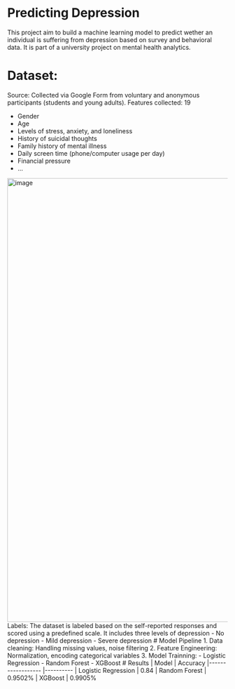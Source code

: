 # Predicting Depression
This project aim to build a machine learning model to predict wether an individual is suffering from depression based on survey and behavioral data. It is part of a university project on mental health analytics.
# Dataset: 
Source: Collected via Google Form from voluntary and anonymous participants (students and young adults). 
Features collected: 19
- Gender
- Age
- Levels of stress, anxiety, and loneliness
- History of suicidal thoughts
- Family history of mental illness
- Daily screen time (phone/computer usage per day)
- Financial pressure
- ...
<img width="945" height="1012" alt="image" src="https://github.com/user-attachments/assets/42902456-1f0c-40bc-8a59-c5a5caf35e36" />
Labels: The dataset is labeled based on the self-reported responses and scored using a predefined scale. It includes three levels of depression
- No depression  
- Mild depression   
- Severe depression
# Model Pipeline
1. Data cleaning: Handling missing values, noise filtering
2. Feature Engineering: Normalization, encoding categorical variables
3. Model Trainning:
- Logistic Regression
- Random Forest
- XGBoost
# Results
| Model               | Accuracy 
|------------------   |----------
| Logistic Regression | 0.84 
| Random Forest       | 0.9502% 
| XGBoost             | 0.9905% 

